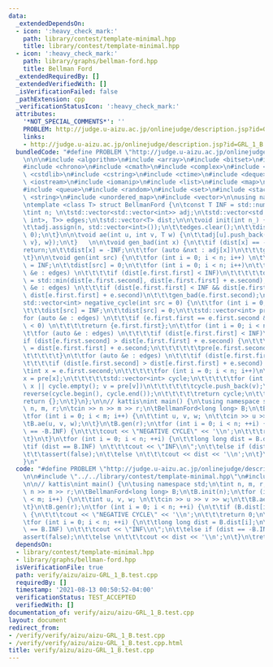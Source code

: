 ```yaml
---
data:
  _extendedDependsOn:
  - icon: ':heavy_check_mark:'
    path: library/contest/template-minimal.hpp
    title: library/contest/template-minimal.hpp
  - icon: ':heavy_check_mark:'
    path: library/graphs/bellman-ford.hpp
    title: Bellman Ford
  _extendedRequiredBy: []
  _extendedVerifiedWith: []
  _isVerificationFailed: false
  _pathExtension: cpp
  _verificationStatusIcon: ':heavy_check_mark:'
  attributes:
    '*NOT_SPECIAL_COMMENTS*': ''
    PROBLEM: http://judge.u-aizu.ac.jp/onlinejudge/description.jsp?id=GRL_1_B
    links:
    - http://judge.u-aizu.ac.jp/onlinejudge/description.jsp?id=GRL_1_B
  bundledCode: "#define PROBLEM \"http://judge.u-aizu.ac.jp/onlinejudge/description.jsp?id=GRL_1_B\"\
    \n\n\n#include <algorithm>\n#include <array>\n#include <bitset>\n#include <cassert>\n\
    #include <chrono>\n#include <cmath>\n#include <complex>\n#include <cstdio>\n#include\
    \ <cstdlib>\n#include <cstring>\n#include <ctime>\n#include <deque>\n#include\
    \ <iostream>\n#include <iomanip>\n#include <list>\n#include <map>\n#include <numeric>\n\
    #include <queue>\n#include <random>\n#include <set>\n#include <stack>\n#include\
    \ <string>\n#include <unordered_map>\n#include <vector>\n\nusing namespace std;\n\
    \ntemplate <class T> struct BellmanFord {\n\tconst T INF = std::numeric_limits<T>::max();\n\
    \tint n; \n\tstd::vector<std::vector<int>> adj;\n\tstd::vector<std::pair<std::pair<int,\
    \ int>, T>> edges;\n\tstd::vector<T> dist;\n\n\tvoid init(int n_) {\n\t\tn = n_;\n\
    \t\tadj.assign(n, std::vector<int>());\n\t\tedges.clear();\n\t\tdist.assign(n,\
    \ 0);\n\t}\n\n\tvoid ae(int u, int v, T w) {\n\t\tadj[u].push_back(v);\n\t\tedges.push_back({{u,\
    \ v}, w});\n\t}   \n\n\tvoid gen_bad(int x) {\n\t\tif (dist[x] == -INF)\n\t\t\t\
    return;\n\t\tdist[x] = -INF;\n\t\tfor (auto &nxt : adj[x])\n\t\t\tgen_bad(nxt);\n\
    \t}\n\n\tvoid gen(int src) {\n\t\tfor (int i = 0; i < n; i++) \n\t\t\tdist[i]\
    \ = INF;\n\t\tdist[src] = 0;\n\t\tfor (int i = 0; i < n; i++)\n\t\t\tfor (auto\
    \ &e : edges) \n\t\t\t\tif (dist[e.first.first] < INF)\n\t\t\t\t\tdist[e.first.second]\
    \ = std::min(dist[e.first.second], dist[e.first.first] + e.second);\n\t\tfor (auto\
    \ &e : edges) \n\t\t\tif (dist[e.first.first] < INF && dist[e.first.second] >\
    \ dist[e.first.first] + e.second)\n\t\t\tgen_bad(e.first.second);\n\t}\n\t\n\t\
    std::vector<int> negative_cycle(int src = 0) {\n\t\tfor (int i = 0; i < n; i++)\n\
    \t\t\tdist[src] = INF;\n\t\tdist[src] = 0;\n\t\tstd::vector<int> pre(n);\n\t\t\
    for (auto &e : edges) \n\t\t\tif (e.first.first == e.first.second && e.second\
    \ < 0) \n\t\t\t\treturn {e.first.first};\n\t\tfor (int i = 0; i < n; i++) \n\t\
    \t\tfor (auto &e : edges) \n\t\t\t\tif (dist[e.first.first] < INF)\n\t\t\t\t\t\
    if (dist[e.first.second] > dist[e.first.first] + e.second) {\n\t\t\t\t\t\tdist[e.first.second]\
    \ = dist[e.first.first] + e.second;\n\t\t\t\t\t\tpre[e.first.second] = e.first.first;\n\
    \t\t\t\t\t}\n\t\tfor (auto &e : edges) \n\t\t\tif (dist[e.first.first] < INF)\n\
    \t\t\t\tif (dist[e.first.second] > dist[e.first.first] + e.second) {\n\t\t\t\t\
    \tint x = e.first.second;\n\t\t\t\t\tfor (int i = 0; i < n; i++)\n\t\t\t\t\t\t\
    x = pre[x];\n\t\t\t\t\tstd::vector<int> cycle;\n\t\t\t\t\tfor (int v = x; v !=\
    \ x || cycle.empty(); v = pre[v])\n\t\t\t\t\t\tcycle.push_back(v);\n\t\t\t\t\t\
    reverse(cycle.begin(), cycle.end());\n\t\t\t\t\treturn cycle;\n\t\t\t\t}\n\t\t\
    return {};\n\t}\n};\n\n// kattis\nint main() {\n\tusing namespace std;\n\tint\
    \ n, m, r;\n\tcin >> n >> m >> r;\n\tBellmanFord<long long> B;\n\tB.init(n);\n\
    \tfor (int i = 0; i < m; i++) {\n\t\tint u, v, w; \n\t\tcin >> u >> v >> w;\n\t\
    \tB.ae(u, v, w);\n\t}\n\tB.gen(r);\n\tfor (int i = 0; i < n; ++i) {\n\t\tif (B.dist[i]\
    \ == -B.INF) {\n\t\t\tcout << \"NEGATIVE CYCLE\" << '\\n';\n\t\t\treturn 0;\n\t\
    \t}\n\t}\n\tfor (int i = 0; i < n; ++i) {\n\t\tlong long dist = B.dist[i];\n\t\
    \tif (dist == B.INF) \n\t\t\tcout << \"INF\\n\";\n\t\telse if (dist == -B.INF)\n\
    \t\t\tassert(false);\n\t\telse \n\t\t\tcout << dist << '\\n';\n\t}\n\treturn 0;\n\
    }\n"
  code: "#define PROBLEM \"http://judge.u-aizu.ac.jp/onlinejudge/description.jsp?id=GRL_1_B\"\
    \n\n#include \"../../library/contest/template-minimal.hpp\"\n#include \"../../library/graphs/bellman-ford.hpp\"\
    \n\n// kattis\nint main() {\n\tusing namespace std;\n\tint n, m, r;\n\tcin >>\
    \ n >> m >> r;\n\tBellmanFord<long long> B;\n\tB.init(n);\n\tfor (int i = 0; i\
    \ < m; i++) {\n\t\tint u, v, w; \n\t\tcin >> u >> v >> w;\n\t\tB.ae(u, v, w);\n\
    \t}\n\tB.gen(r);\n\tfor (int i = 0; i < n; ++i) {\n\t\tif (B.dist[i] == -B.INF)\
    \ {\n\t\t\tcout << \"NEGATIVE CYCLE\" << '\\n';\n\t\t\treturn 0;\n\t\t}\n\t}\n\
    \tfor (int i = 0; i < n; ++i) {\n\t\tlong long dist = B.dist[i];\n\t\tif (dist\
    \ == B.INF) \n\t\t\tcout << \"INF\\n\";\n\t\telse if (dist == -B.INF)\n\t\t\t\
    assert(false);\n\t\telse \n\t\t\tcout << dist << '\\n';\n\t}\n\treturn 0;\n}"
  dependsOn:
  - library/contest/template-minimal.hpp
  - library/graphs/bellman-ford.hpp
  isVerificationFile: true
  path: verify/aizu/aizu-GRL_1_B.test.cpp
  requiredBy: []
  timestamp: '2021-08-13 00:50:52-04:00'
  verificationStatus: TEST_ACCEPTED
  verifiedWith: []
documentation_of: verify/aizu/aizu-GRL_1_B.test.cpp
layout: document
redirect_from:
- /verify/verify/aizu/aizu-GRL_1_B.test.cpp
- /verify/verify/aizu/aizu-GRL_1_B.test.cpp.html
title: verify/aizu/aizu-GRL_1_B.test.cpp
---
```


